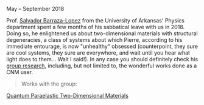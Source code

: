 May – September 2018  <a href="https://wordpressua.uark.edu/sbarraza/"><i class="fa-solid fa-blog"></i></a> <a href="https://scholar.google.com/citations?user=7yXuFLUAAAAJ&hl=en"><i class="ai ai-google-scholar-square ai-3x"></i></a>

Prof. <a href="https://physics.uark.edu/directory/index.php?uid=sbarraza">Salvador Barraza-Lopez</a> from the University of Arkansas' Physics department spent a few months of his sabbatical leave with us in 2018. Doing so, he enlightened us about two-dimensional materials with structural degeneracies, a class of systems about which Pierre, according to his immediate entourage, is now "unhealthy" obsessed (counterpoint, they sure are cool systems, they sure are everywhere, and wait until you hear what light does to them... Wait I said!). In any case you should definitely check his <a href="https://wordpressua.uark.edu/sbarraza/">group research</a>, including, but not limited to, the wonderful works done as a CNM user.

> Works with the group: 

<a href="https://doi.org/10.1103/PhysRevLett.122.015703">Quantum Paraelastic Two-Dimensional Materials </a>







